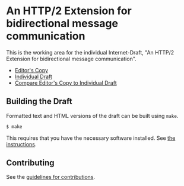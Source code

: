 # An HTTP/2 Extension for bidirectional message communication

This is the working area for the individual Internet-Draft, "An HTTP/2 Extension for bidirectional message communication".

* [Editor's Copy](https://afrind.github.io/HttpPubSub/#go.draft-xie-bidirectional-messaging-latest.html)
* [Individual Draft](https://tools.ietf.org/html/draft-xie-bidirectional-messaging-latest)
* [Compare Editor's Copy to Individual Draft](https://afrind.github.io/HttpPubSub/#go.draft-xie-bidirectional-messaging-latest.diff)

## Building the Draft

Formatted text and HTML versions of the draft can be built using `make`.

```sh
$ make
```

This requires that you have the necessary software installed.  See
[the instructions](https://github.com/martinthomson/i-d-template/blob/master/doc/SETUP.md).


## Contributing

See the
[guidelines for contributions](https://github.com/afrind/HttpPubSub/blob/master/CONTRIBUTING.md).
